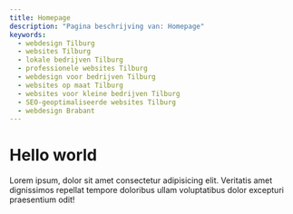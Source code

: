 ```yaml
---
title: Homepage
description: "Pagina beschrijving van: Homepage"
keywords:
  - webdesign Tilburg
  - websites Tilburg
  - lokale bedrijven Tilburg
  - professionele websites Tilburg
  - webdesign voor bedrijven Tilburg
  - websites op maat Tilburg
  - websites voor kleine bedrijven Tilburg
  - SEO-geoptimaliseerde websites Tilburg
  - webdesign Brabant
---
```


# Hello world

Lorem ipsum, dolor sit amet consectetur adipisicing elit. Veritatis amet dignissimos repellat tempore doloribus ullam voluptatibus dolor excepturi praesentium odit!